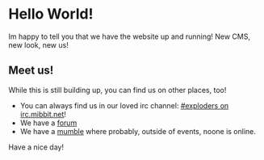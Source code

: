 # Hello World!
Im happy to tell you that we have the website up and running! New CMS, new look, new us!

## Meet us!
While this is still building up, you can find us on other places, too!

  * You can always find us in our loved irc channel: [#exploders on irc.mibbit.net](https://kiwiirc.com/client/irc.mibbit.net/exploders "I hope someones online if you click here...")! 
  * We have a [forum](http://forum.ts-ops.net "Thanks to pomp")
  * We have a [mumble](mumble://mumble.ts-ops.net) where probably, outside of events, noone is online. 

Have a nice day!
